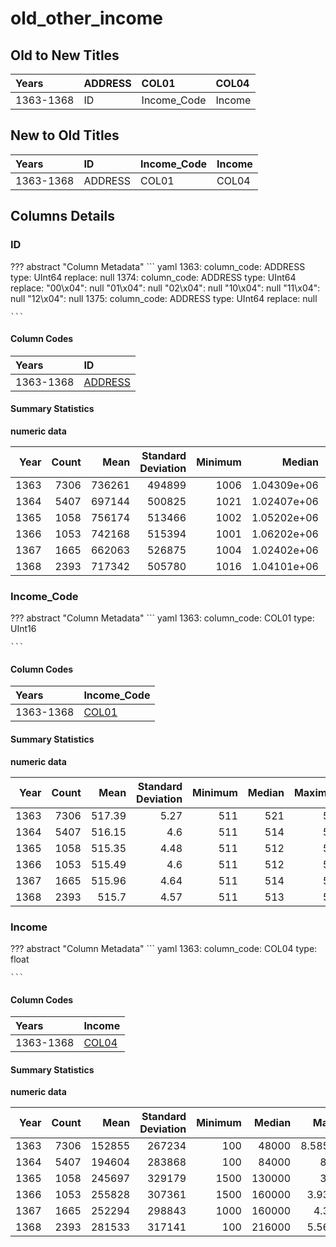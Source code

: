 # old_other_income

## Old to New Titles

| Years     | ADDRESS   | COL01       | COL04   |
|:----------|:----------|:------------|:--------|
| 1363-1368 | ID        | Income_Code | Income  |


## New to Old Titles

| Years     | ID      | Income_Code   | Income   |
|:----------|:--------|:--------------|:---------|
| 1363-1368 | ADDRESS | COL01         | COL04    |


## Columns Details

### ID

??? abstract "Column Metadata"
    ``` yaml
    1363:
      column_code: ADDRESS
      type: UInt64
      replace: null
    1374:
      column_code: ADDRESS
      type: UInt64
      replace:
        "00\x04": null
        "01\x04": null
        "02\x04": null
        "10\x04": null
        "11\x04": null
        "12\x04": null
    1375:
      column_code: ADDRESS
      type: UInt64
      replace: null
    
    ```
#### Column Codes

| Years     | ID                                                    |
|:----------|:------------------------------------------------------|
| 1363-1368 | [ADDRESS](/HBSIR/tables/raw/old_other_income#address) |


#### Summary Statistics

**numeric data**

|   Year |   Count |   Mean |   Standard Deviation |   Minimum |      Median |     Maximum |
|-------:|--------:|-------:|---------------------:|----------:|------------:|------------:|
|   1363 |    7306 | 736261 |               494899 |      1006 | 1.04309e+06 | 1.23451e+06 |
|   1364 |    5407 | 697144 |               500825 |      1021 | 1.02407e+06 | 1.23442e+06 |
|   1365 |    1058 | 756174 |               513466 |      1002 | 1.05202e+06 | 1.2342e+06  |
|   1366 |    1053 | 742168 |               515394 |      1001 | 1.06202e+06 | 1.23421e+06 |
|   1367 |    1665 | 662063 |               526875 |      1004 | 1.02402e+06 | 1.23427e+06 |
|   1368 |    2393 | 717342 |               505780 |      1016 | 1.04101e+06 | 1.23427e+06 |


### Income_Code

??? abstract "Column Metadata"
    ``` yaml
    1363:
      column_code: COL01
      type: UInt16
    
    ```
#### Column Codes

| Years     | Income_Code                                       |
|:----------|:--------------------------------------------------|
| 1363-1368 | [COL01](/HBSIR/tables/raw/old_other_income#col01) |


#### Summary Statistics

**numeric data**

|   Year |   Count |   Mean |   Standard Deviation |   Minimum |   Median |   Maximum |
|-------:|--------:|-------:|---------------------:|----------:|---------:|----------:|
|   1363 |    7306 | 517.39 |                 5.27 |       511 |      521 |       523 |
|   1364 |    5407 | 516.15 |                 4.6  |       511 |      514 |       522 |
|   1365 |    1058 | 515.35 |                 4.48 |       511 |      512 |       522 |
|   1366 |    1053 | 515.49 |                 4.6  |       511 |      512 |       522 |
|   1367 |    1665 | 515.96 |                 4.64 |       511 |      514 |       522 |
|   1368 |    2393 | 515.7  |                 4.57 |       511 |      513 |       522 |


### Income

??? abstract "Column Metadata"
    ``` yaml
    1363:
      column_code: COL04
      type: float
    
    ```
#### Column Codes

| Years     | Income                                            |
|:----------|:--------------------------------------------------|
| 1363-1368 | [COL04](/HBSIR/tables/raw/old_other_income#col04) |


#### Summary Statistics

**numeric data**

|   Year |   Count |   Mean |   Standard Deviation |   Minimum |   Median |    Maximum |
|-------:|--------:|-------:|---------------------:|----------:|---------:|-----------:|
|   1363 |    7306 | 152855 |               267234 |       100 |    48000 | 8.5858e+06 |
|   1364 |    5407 | 194604 |               283868 |       100 |    84000 | 8.5e+06    |
|   1365 |    1058 | 245697 |               329179 |      1500 |   130000 | 3.2e+06    |
|   1366 |    1053 | 255828 |               307361 |      1500 |   160000 | 3.936e+06  |
|   1367 |    1665 | 252294 |               298843 |      1000 |   160000 | 4.32e+06   |
|   1368 |    2393 | 281533 |               317141 |       100 |   216000 | 5.562e+06  |


